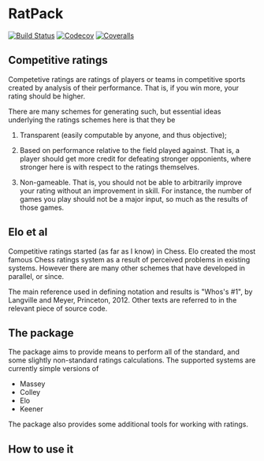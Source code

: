# RatPack

[![Build Status](https://travis-ci.com/mroughan/RatPack.jl.svg?branch=master)](https://travis-ci.com/mroughan/RatPack.jl)
[![Codecov](https://codecov.io/gh/mroughan/RatPack.jl/branch/master/graph/badge.svg)](https://codecov.io/gh/mroughan/RatPack.jl)
[![Coveralls](https://coveralls.io/repos/github/mroughan/RatPack.jl/badge.svg?branch=master)](https://coveralls.io/github/mroughan/RatPack.jl?branch=master)


## Competitive ratings

Competetive ratings are ratings of players or teams in competitive
sports created by analysis of their performance. That is, if you win
more, your rating should be higher.

There are many schemes for generating such, but essential ideas
underlying the ratings schemes here is that they be

1. Transparent (easily computable by anyone, and thus objective);

2. Based on performance relative to the field played against. That is,
   a player should get more credit for defeating stronger opponients,
   where stronger here is with respect to the ratings themselves.

3. Non-gameable. That is, you should not be able to arbitrarily
   improve your rating without an improvement in skill. For instance,
   the number of games you play should not be a major input, so much
   as the results of those games. 


## Elo et al

Competitive ratings started (as far as I know) in Chess. Elo created
the most famous Chess ratings system as a result of perceived problems
in existing systems. However there are many other schemes that have
developed in parallel, or since. 

The main reference used in defining notation and results is "Whos's
\#1", by Langville and Meyer, Princeton, 2012. Other texts are referred
to in the relevant piece of source code. 

## The package

The package aims to provide means to perform all of the standard, and
some slightly non-standard ratings calculations. The supported systems
are currently simple versions of 

+ Massey
+ Colley
+ Elo
+ Keener

The package also provides some additional tools for working with ratings. 

## How to use it 

